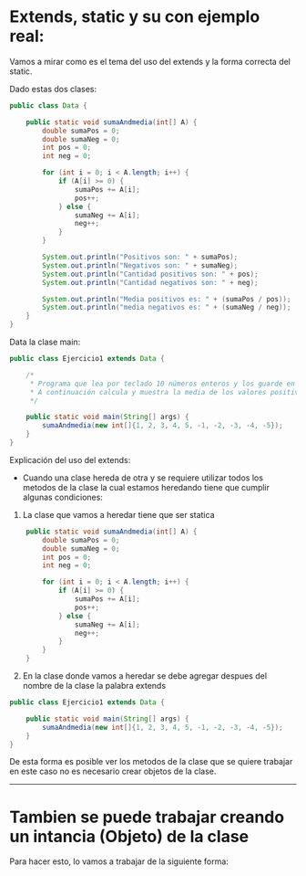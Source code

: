# Extends, static y su con ejemplo real:

Vamos a mirar como es el tema del uso del extends y la forma correcta del static.

Dado estas dos clases:

```java
public class Data {

    public static void sumaAndmedia(int[] A) {
        double sumaPos = 0;
        double sumaNeg = 0;
        int pos = 0;
        int neg = 0;

        for (int i = 0; i < A.length; i++) {
            if (A[i] >= 0) {
                sumaPos += A[i];
                pos++;
            } else {
                sumaNeg += A[i];
                neg++;
            }
        }

        System.out.println("Positivos son: " + sumaPos);
        System.out.println("Negativos son: " + sumaNeg);
        System.out.println("Cantidad positivos son: " + pos);
        System.out.println("Cantidad negativos son: " + neg);

        System.out.println("Media positivos es: " + (sumaPos / pos));
        System.out.println("media negativos es: " + (sumaNeg / neg));
    }
}
```

Data la clase main:

```java
public class Ejercicio1 extends Data {

    /*
     * Programa que lea por teclado 10 números enteros y los guarde en un array.
     * A continuación calcula y muestra la media de los valores positivos y la  de los valores negativos.
     */

    public static void main(String[] args) {
        sumaAndmedia(new int[]{1, 2, 3, 4, 5, -1, -2, -3, -4, -5});
    }
}
```

Explicación del uso del extends:

- Cuando una clase hereda de otra y se requiere utilizar todos los metodos de la clase la cual estamos heredando tiene que cumplir algunas condiciones:

1. La clase que vamos a heredar tiene que ser statica

```java
    public static void sumaAndmedia(int[] A) {
        double sumaPos = 0;
        double sumaNeg = 0;
        int pos = 0;
        int neg = 0;

        for (int i = 0; i < A.length; i++) {
            if (A[i] >= 0) {
                sumaPos += A[i];
                pos++;
            } else {
                sumaNeg += A[i];
                neg++;
            }
        }
    }

```

2. En la clase donde vamos a heredar se debe agregar despues del nombre de la clase la palabra extends

```java
public class Ejercicio1 extends Data {

    public static void main(String[] args) {
        sumaAndmedia(new int[]{1, 2, 3, 4, 5, -1, -2, -3, -4, -5});
    }
}

```

De esta forma es posible ver los metodos de la clase que se quiere trabajar en este caso no es necesario crear objetos de la clase.

---

# Tambien se puede trabajar creando un intancia (Objeto) de la clase

Para hacer esto, lo vamos a trabajar de la siguiente forma:
